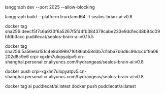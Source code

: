 langgraph dev --port 2025 --allow-blocking

langgraph build --platform linux/amd64 -t sealos-brian-ai:v0.8

docker tag sha256:deecf5f7c6a933f6a5267f5fd4fb384379cabe233e9dd1ec48b94c09bfdb3acc puddlecat/sealos-brain-ai:v0.15.5

docker tag sha256:5a56e6a151c4e8d8999716f86ab58d3b7d1bba7b6d6c96dccbf9a06202d8c9e6 crpi-xgxlm7ulopyatpv5.cn-shanghai.personal.cr.aliyuncs.com/hydrangeas/sealos-brain-ai:v0.8

docker push crpi-xgxlm7ulopyatpv5.cn-shanghai.personal.cr.aliyuncs.com/hydrangeas/sealos-brain-ai:v0.8

docker tag ai puddlecat/ai:latest
docker push puddlecat/ai:latest
